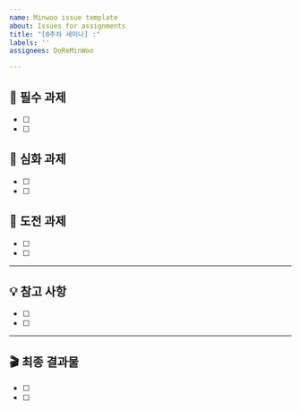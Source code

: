```yaml
---
name: Minwoo issue template
about: Issues for assignments
title: "[0주차 세미나] :"
labels: ''
assignees: DoReMinWoo

---
```


## 📌 필수 과제
- [ ]
- [ ]

## 📌 심화 과제
- [ ]
- [ ]

## 📌 도전 과제
- [ ]
- [ ]

---
## 💡 참고 사항
- [ ]
- [ ]

---
## 🎬 최종 결과물
- [ ]
- [ ]
